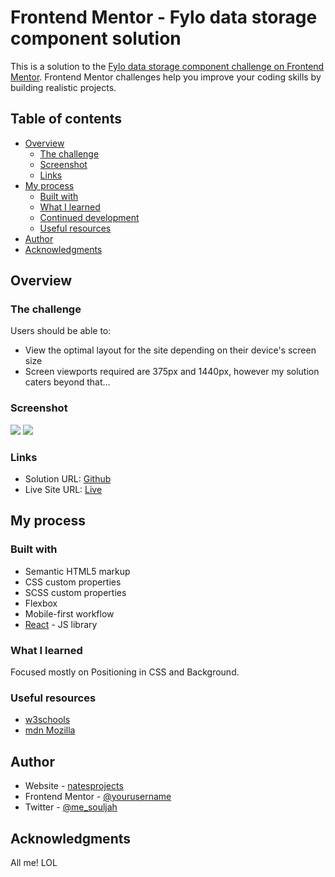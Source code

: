 # Frontend Mentor - Fylo data storage component solution

This is a solution to the [Fylo data storage component challenge on Frontend Mentor](https://www.frontendmentor.io/challenges/fylo-data-storage-component-1dZPRbV5n). Frontend Mentor challenges help you improve your coding skills by building realistic projects. 

## Table of contents

- [Overview](#overview)
  - [The challenge](#the-challenge)
  - [Screenshot](#screenshot)
  - [Links](#links)
- [My process](#my-process)
  - [Built with](#built-with)
  - [What I learned](#what-i-learned)
  - [Continued development](#continued-development)
  - [Useful resources](#useful-resources)
- [Author](#author)
- [Acknowledgments](#acknowledgments)



## Overview

### The challenge

Users should be able to:

- View the optimal layout for the site depending on their device's screen size
- Screen viewports required are 375px and 1440px, however my solution caters beyond that...

### Screenshot

![](./images/fylo_desktop.png)
![](./images/fylo_mobile.png)


### Links

- Solution URL: [Github](https://github.com/NateOs/fylo-data-storage-component)
- Live Site URL: [Live](https://fylo-data-storage-component1.netlify.app/)

## My process

### Built with

- Semantic HTML5 markup
- CSS custom properties
- SCSS custom properties
- Flexbox
- Mobile-first workflow
- [React](https://reactjs.org/) - JS library

### What I learned

Focused mostly on Positioning in CSS and Background.


### Useful resources

- [w3schools](https://www.w3schools.com)
- [mdn Mozilla](https://developer.mozilla.org/en-US/) 


## Author

- Website - [natesprojects](https://www.natesprojects.netlify.com)
- Frontend Mentor - [@yourusername](https://www.frontendmentor.io/profile/sodjanathan)
- Twitter - [@me_souljah](https://www.twitter.com/me_souljah)


## Acknowledgments

All me! LOL